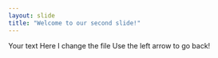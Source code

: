 ```yaml
---
layout: slide
title: "Welcome to our second slide!"
---
```

Your text Here I change the file
Use the left arrow to go back!
